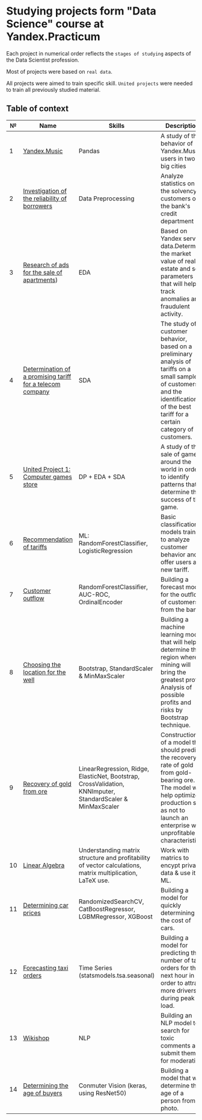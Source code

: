 # Studying projects form "Data Science" course at Yandex.Practicum

Each project in numerical order reflects the `stages of studying` aspects of the Data Scientist profession.

Most of projects were based on `real data`.

All projects were aimed to train specific skill. `United projects` were needed to train all previously studied material.


## Table of context

№ | Name | Skills | Description | Libraries
---|---|---|---|---
1 | [Yandex.Music](https://github.com/stepan5dol/practicum_projects/tree/9c16f6534252175314ce88929ebb7bf32c7e3c77/1.%20Pandas%20) | Pandas | A study of the behavior of Yandex.Music users in two big cities | `pandas`
2 | [Investigation of the reliability of borrowers](https://github.com/stepan5dol/practicum_projects/tree/9c16f6534252175314ce88929ebb7bf32c7e3c77/2.%20Data%20preprocessing) | Data Preprocessing | Analyze statistics on the solvency of customers of the bank's credit department | `seaborn` `pandas` `matplotlib`
3 | [Research of ads for the sale of apartments](https://github.com/stepan5dol/practicum_projects/tree/9c16f6534252175314ce88929ebb7bf32c7e3c77/3.%20EDA%20)) | EDA | Based on Yandex service data.Determine the market value of real estate and set parameters that will help track anomalies and fraudulent activity. | `pandas` `seaborn` `matplotlib`
4 |[Determination of a promising tariff for a telecom company](https://github.com/stepan5dol/practicum_projects/tree/9c16f6534252175314ce88929ebb7bf32c7e3c77/4.%20SDA%20) | SDA | The study of customer behavior, based on a preliminary analysis of tariffs on a small sample of customers, and the identification of the best tariff for a certain category of customers. | `numpy` `seaborn` `pandas` `matplotlib`
5 | [United Project 1: Computer games store](https://github.com/stepan5dol/practicum_projects/tree/9c16f6534252175314ce88929ebb7bf32c7e3c77/5.%20United%20project%201%3A%20Preprocessing%2C%20EDA%2C%20SDA%20) | DP + EDA + SDA | A study of the sale of games around the world in order to identify patterns that determine the success of the game. | `numpy` `seaborn` `pandas` `matplotlib` `scipy`
6 | [Recommendation of tariffs](https://github.com/stepan5dol/practicum_projects/tree/9c16f6534252175314ce88929ebb7bf32c7e3c77/6.%20First%20ML%20practice) | ML: RandomForestClassifier, LogisticRegression | Basic classification models trained to analyze customer behavior and offer users a new tariff. | `scikit-learn` `numpy` `seaborn` `pandas` `matplotlib`
7| [Customer outflow](https://github.com/stepan5dol/practicum_projects/tree/9c16f6534252175314ce88929ebb7bf32c7e3c77/7.%20Full%20ML%20project) | RandomForestClassifier, AUC-ROC, OrdinalEncoder | Building a forecast model for the outflow of customers from the bank. | `pandas` `sklearn` `pandas_profiling`
8 |[Choosing the location for the well](https://github.com/stepan5dol/practicum_projects/tree/9c16f6534252175314ce88929ebb7bf32c7e3c77/8.%20ML%20in%20Business) | Bootstrap, StandardScaler & MinMaxScaler | Building a machine learning model that will help determine the region where mining will bring the greatest profit. Analysis of possible profits and risks by Bootstrap technique. | `sklearn` `numpy` `scipy` `pandas`
9| [Recovery of gold from ore](https://github.com/stepan5dol/practicum_projects/tree/9c16f6534252175314ce88929ebb7bf32c7e3c77/9.%20Real%20business%20project%3A%20Industry) |LinearRegression, Ridge, ElasticNet, Bootstrap, CrossValidation, KNNImputer, StandardScaler & MinMaxScaler | Construction of a model that should predict the recovery rate of gold from gold-bearing ore. The model will help optimize production so as not to launch an enterprise with unprofitable characteristics.| `sklearn` `numpy` `scipy` `pandas` `seaborn`
10 | [Linear Algebra](https://github.com/stepan5dol/practicum_projects/tree/9c16f6534252175314ce88929ebb7bf32c7e3c77/10.%20Work%20with%20matrix%20and%20data%20encryption)| Understanding matrix structure and profitability of vector calculations, matrix multiplication, LaTeX use. | Work with matrics to encypt private data & use it in ML. | `sklearn` `numpy` `scipy` `pandas` `seaborn`
11 | [Determining car prices](https://github.com/stepan5dol/practicum_projects/tree/9c16f6534252175314ce88929ebb7bf32c7e3c77/11.%20Gradient%20boosting) | RandomizedSearchCV, CatBoostRegressor, LGBMRegressor, XGBoost | Building a model for quickly determining the cost of cars. | `catboost` `lgbm` `xgboost`
12 | [Forecasting taxi orders](https://github.com/stepan5dol/practicum_projects/tree/9c16f6534252175314ce88929ebb7bf32c7e3c77/12.%20Time%20series) | Time Series (statsmodels.tsa.seasonal) | Building a model for predicting the number of taxi orders for the next hour in order to attract more drivers during peak load. | `statsmodels` `pandas` `catboost` `scikit-learn` `numpy`
13 | [Wikishop](https://github.com/stepan5dol/practicum_projects/tree/main/13.%20Text%20Classification) | NLP | Building an NLP model to search for toxic comments and submit them for moderation | `pandas` `matplotlib` `numpy` `scikit-learn` `seaborn` `NLTK` `re` `catboost` `xgboost` `lightgbm`
14 | [Determining the age of buyers](https://github.com/stepan5dol/practicum_projects/tree/3fd1fec8c7d32c4cf146294361318a13ced130ca/14.%20Computer%20vision) | Conmuter Vision (keras, using ResNet50) | Building a model that will determine the age of a person from a photo. | `tensorflow` `keras` `numpy` `pandas` `matplotlib`
